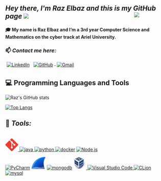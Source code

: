 ## *Hey there, I'm Raz Elbaz and this is my GitHub page* <img src="https://raw.githubusercontent.com/MartinHeinz/MartinHeinz/master/wave.gif" width="30px"> <img src="https://nschloe.github.io/optimesh/cvt-uniform-qnf.webp" align="right" width="20%"/></a>

#### 🎓 My name is Raz Elbaz and I’m a 3rd year Computer Science and Mathematics on the cyber track at Ariel University.


### 📫 *Contact me here:* <p align="left">
<a href="https://www.linkedin.com/in/raz-elbaz-249311241/" target="LinkedIn" rel="noopener noreferrer"> <img src="https://upload.wikimedia.org/wikipedia/commons/thumb/c/ca/LinkedIn_logo_initials.png/768px-LinkedIn_logo_initials.png" alt="LinkedIn" height="40" style="vertical-align:top; margin:4px"></a>
  <a href="https://github.com/RazElbaz" target="GitHub" rel="noopener noreferrer"> <img src="https://logoeps.com/wp-content/uploads/2014/04/25657-github-sign-icon-vector-icon-vector-eps.png" alt="GitHub" height="40" style="vertical-align:top; margin:4px"> </a>
 <a href="mailto:Raz4447@gmail.com" target="Gmail"> <img src="https://cdn.worldvectorlogo.com/logos/official-gmail-icon-2020-.svg" alt="Gmail" height="40" style="vertical-align:top; margin:4px"></a>

<!---
RazElbaz/RazElbaz is a ✨ special ✨ repository because its `README.md` (this file) appears on your GitHub profile.
You can click the Preview link to take a look at your changes.
--->

## 💻 Programming Languages and Tools 

![Raz's GitHub stats](https://github-readme-stats.vercel.app/api?username=RazElbaz&show_icons=true&theme=radical)

[![Top Langs](https://github-readme-stats.vercel.app/api/top-langs/?username=RazElbaz&layout=radical)](https://github.com/RazElbaz/github-readme-stats)

## 🧰 *Tools:*
<br />
<a href="https://git-scm.com/" title="Git"> <img src="https://github.com/Jewgah/MyIcons/blob/master/git.svg" alt="Git" width="40" height="40"/>  </a>
<a href="https://www.java.com" title="Java"> <img src="https://github.com/tomchen/stack-icons/blob/master/logos/java.svg" alt="java" width="40" height="40"/>  </a>
<a href="https://www.python.org" title="Python"> <img src="https://github.com/tomchen/stack-icons/blob/master/logos/python.svg" alt="python" width="40" height="40"/>  </a>
<a href="https://www.docker.com/" title="Docker"> <img src="https://github.com/tomchen/stack-icons/blob/master/logos/docker-icon.svg" alt="docker" width="40" height="40"/></a>
<a href="https://nodejs.org/en/" title="Node.js"> <img src="https://github.com/tomchen/stack-icons/blob/master/logos/nodejs.svg" alt="Node.js" width="40" height="40"/></a>
  
<a href="https://www.jetbrains.com/pycharm/" title="PyCharm"> <img src="https://github.com/tomchen/stack-icons/blob/master/logos/pycharm.svg" alt="PyCharm" width="40" height="40"/></a>
<a href="https://www.wireshark.org/" title="WireShark"> <img src="https://github.com/Jewgah/MyIcons/blob/master/Wireshark.png" alt="WireShark" width="45" height="40"/></a>
 <a href="https://www.mongodb.com/" title="MongoDB"> <img src="https://img.icons8.com/color/50/000000/mongodb.png" alt="mongodb" width="40" height="40"/></a>
 <a href="https://www.virtualbox.org/" title="Oracle VM VirtualBox"> <img src="https://github.com/Jewgah/MyIcons/blob/master/Virtualbox_logo.png" alt="VirtualBox" width="40" height="40"/>  </a>
 <a href="https://code.visualstudio.com/" title="Visual Studio Code"> <img src="https://github.com/tomchen/stack-icons/blob/master/logos/visual-studio-code.svg" alt="Visual Studio Code" width="40" height="40"/>  </a>
<a href="https://www.jetbrains.com/clion/" title="CLion"> <img src="https://github.com/tomchen/stack-icons/blob/master/logos/clion.svg" alt="CLion" width="40" height="40"/>  </a>
<a href="https://www.mysql.com/" title="MySQL"> <img src="https://github.com/tomchen/stack-icons/blob/master/logos/mysql.svg" alt="mysql" width="40" height="40"/></a>

